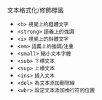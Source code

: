 文本格式化/修飾標籤
- `<b>` <small>視覺上的粗體文字</small>
- `<strong>` <small>語義上的強調</small>
- `<i>` <small>視覺上的斜體文字</small>
- `<em>` <small>語義上的強調/注重</small>
- `<small>` <small>縮小文本字體</small>
- `<sub>` <small>下標文本</small>
- `<sup>` <small>上標文本</small>
- `<ins>` <small>插入文本</small>
- `<del>` <small>為文本添加刪除線</small>
- `<wbr>` <small>設定文本添加換行符的位置</small>